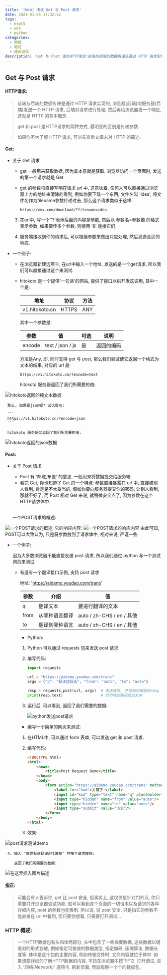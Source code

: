 ```yaml
---
title: '[Web] 浅谈 Get 与 Post 请求'
date: 2021-01-05 17:32:52
tags:
  - html5
  - web
  - python
categories:
  - 网络
  - 笔记
  - 成长记录
description: 'Get 与 Post 请求HTTP请求:前端与后端的数据传递是通过 HTTP 请求实现的, 浏览器(前端)向服务器(后端)发送一个 HTTP 请求, 后端对请求进行处理, 然后再给浏览器发一个响应, 这就是 HTTP 的基本概念.get 和 post 是HTTP请求的两种方式, 最明显的区别是传递参数.如果你不大了解 HTTP 请求, 可以先查看文章末对 HTTP 的简述.Get:关于 Get 请求get 一般用来获取数据, 因为其本意就是获取. 浏览器访问一个页面时, 发送的第一'
---
```


## Get 与 Post 请求


#### HTTP请求:


> 前端与后端的数据传递是通过 HTTP 请求实现的, 浏览器(前端)向服务器(后端)发送一个 HTTP 请求, 后端对请求进行处理, 然后再给浏览器发一个响应, 这就是 HTTP 的基本概念.
>
> get 和 post 是HTTP请求的两种方式, 最明显的区别是传递参数.
>
> 如果你不大了解 HTTP 请求, 可以先查看文章末对 HTTP 的简述.


#### Get:


- 关于 Get 请求
  - get 一般用来获取数据, 因为其本意就是获取. 浏览器访问一个页面时, 发送的第一个请求就是 Get.
  - get 的参数将直接写明在请求 url 中, 这意味着, 任何人可以直接通过浏览器上方的地址来清除的看到, 例如你要下载一个东西, 文件名叫 'idea', 将文件名作为filename参数传递过去, 那么这个请求类似于这样:

     ```
     https://xxx.com/download/?filename=idea
     ```

  3. 在url中, 写一个''?'表示后面的内容是参数, 然后以 参数名=参数值 的格式表示参数, 如果要传多个参数, 则使用 '&' 连接它们

  4. 服务端接收到你的请求后, 可以根据参数来做出对应处理, 然后发送合适的响应.

- 一个例子:

  - 在浏览器新建选项卡, 在url中输入一个地址, 发送的是一个get请求, 所以我们可以直接通过这个来测试.

  - hitokoto 是一个提供'一句话'的网站, 提供了接口以供开发这调用, 其中一个是:

     | 地址           | 协议  | 方法 |
     | -------------- | ----- | ---- |
     | v1.hitokoto.cn | HTTPS | ANY  |

     其中一个参数是:

     | 参数   | 值               | 可选 | 说明       |
     | ------ | ---------------- | ---- | ---------- |
     | encode | text / json / js | 是   | 返回的编码 |
     
     

     方法是Any, 即, 同时支持 get 与 post, 那么我们尝试使它返回一个格式为文本的结果, 对应的 url 是:
     
     ```
     https://v1.hitokoto.cn/?encode=text
     ```
     
     hitokoto 服务器返回了我们所需要的值:
     
     
![hitokoto返回的纯文本数据](images/20210105165205507.png)
     
     那么, 如果是json呢? 试试看吧:
     
     ```
     https://v1.hitokoto.cn/?encode=json
     ```
     
     hitokoto 服务器又返回了我们所需要的值:
     
     
![hitokoto返回的json数据](images/20210105165331960.png)


#### Post:


- 关于 Post 请求

  - Post 有 '邮递,布置' 的意思, 一般用来将数据提交给服务端.
  - 看完 Get, 你也知道了 Get 的一个特点: 参数直接暴露在 url 中, 直接被别人看到, 肯定是不大妥当的, 假如你要向服务器提交你的密码, 让别人看到, 那就不好了, 而 Post 相对 Get 来说, 就稍微安全点了, 因为参数在这个HTTP请求体中.
  <br/>
  
  一个POST请求的概述:

![一个POST请求的概述:](images/20210110114706246.png)
它的响应内容:
![一个POST请求的响应内容](images/20210110114759960.png)
由此可知, POST可以大致认为, 只是将参数放到了请求体中, 相对来说, 严谨一些.

- 一个例子:

  因为大多数浏览器不能直接发送 post 请求, 所以我们通过 python 与一个测试网页来测试:

  - 有道有一个翻译接口示例, 支持 post 请求

    地址: 'https://aidemo.youdao.com/trans'

    | 参数 | 介绍           | 值                        |
    | ---- | -------------- | ------------------------- |
    | q    | 翻译文本       | 要进行翻译的文本          |
    | from | 从哪种语言翻译 | auto / zh-CHS / en / 其他 |
    | to   | 翻译到哪种语言 | auto / zh-CHS / en / 其他 |

    - Python:

     1. Python 可以通过 requests 包来发送 post 请求.

     2. 编写代码:

        ```python
        import requests
        
        url = "https://aidemo.youdao.com/trans"
        args = {"q": "翻译这段话", "from": "auto", "to": "auto"}
        
        resp = requests.post(url, args)  # 发送请求, 并将响应赋值到resp
        print(resp.text)                 # 打印响应解码后的文本
        ```

     3. 运行后, 可以看到, 返回了我们需要的数据:

        ![python发送post请求](images/20210105165515493.png)


    - 编写一个简单的网页来测试:

     1. 在HTML中, 可以通过 form 表单, 可以发送 get 和 post 请求.
     
     2. 编写代码:
     
        ```html
        <!DOCTYPE html>
        <html>
            <head>
                <title>Post Request Demo</title>
            </head>
            <body>
                <form action="https://aidemo.youdao.com/trans" method="post" target="_blank">
                    <label for="kwd">关键字:</label>
                    <input id="kwd" type="text" name="q" placeholder="输入关键词"/>
                    <input type="hidden" name="from" value="auto"/>
                    <input type="hidden" name="to" value="auto"/>
                    <input type="submit" value="请求"/>
                </form>
            </body>
        </html>
        ```
     
     3. 效果:
     
        
![post请求测试demo](images/20210105165549904.png)

     
     4. 输入 "白嫖有道翻译API真棒" 并按下请求按钮:
     
        返回了我们所需要的数据:
     
        
![在这里插入图片描述](images/20210105165649711.png)

#### 指正:

> 可能会有人告诉你, get 比 post 安全, 但事实上, 这仅仅是针对门外汉, 你只需要打开浏览器调试功能, 就可以看到这个页面的一切请求以及请求的各种详细内容, post 的参数也能看到.
> 所以说, 说 post 安全, 只是指它的参数不能直接在 url 中看到, 但只要你想看, 只需要打开调试...




### HTTP 概述:

> 一个HTTP数据包有头和体两部分, 头中包含了一些摘要数据, 这些数据以键值对的形式存放, 例如指定可接收的数据类型, 指定编码, 压缩算法, 数据长度等. 体中是这个包的主要内容, 例如传输文件时, 文件内容就位于体中. 如果想要详细的了解HTTP数据的内容, 不妨在浏览器中按下F12, 打开调试, 进入 '网络(Network)' 选项卡, 刷新页面, 然后观察一个个的数据包.
